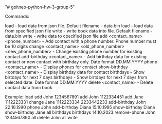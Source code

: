 "# goitneo-python-hw-3-group-5" 

Commands:

load - load data from json file. Default filename - data.bin
load <filename> - load data from specified json file
write - write book data into file. Default filename - data.bin
write <filename> - write data to cpecified json file
add <contact_name> <phone_number> - Add contact with a phone number. Phone number must be 10 digits
change <contact_name> <old_phone_number> <new_phone_number> - Change existing phone number for existing contact
add-birthday <contact_name> <date> - Add birthday data for existing contact or new contact with birthday only. Date format DD.MM.YYYY
phone <contact_name> - Display phones for contact
show-birthday <contact_name> - Display birthday data for contact
birthdays - Show birtdays for next 7 days
birthdays <date> - Show birtdays for next 7 days from selected date. Date format DD.MM.YYYY
delete <contact_name> - Delete contact data from book


Example:
load
add John 1234567891
add John 1122334451
add Jane 1112223331
change Jane 1112223334 2233442233
add-birthday John 22.10.1990
phone John
add-birthday Diana 15.10.1995
show-birthday Diana
show-birthday Jane
all
birthdays
birthdays 14.10.2023
remove-phone John 1234567890
all
delete John
all
write